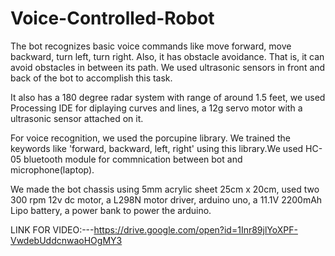 # Voice-Controlled-Robot
The bot recognizes basic voice commands like move forward, move backward, turn left, turn right. Also, it has obstacle avoidance.
That is, it can avoid obstacles in between its path. We used ultrasonic sensors in front and back of the bot to accomplish this task.

It also has a 180 degree radar system with range of around 1.5 feet, we used Processing IDE for diplaying curves and lines, a 12g servo motor with a ultrasonic sensor attached on it. 

For voice recognition, we used the porcupine library. We trained the keywords like 'forward, backward, left, right' using this library.We used HC-05 bluetooth module for commnication between bot and microphone(laptop).

We made the bot chassis using 5mm acrylic sheet 25cm x 20cm, used two 300 rpm 12v dc motor, a L298N motor driver, arduino uno, a 11.1V 2200mAh Lipo battery, a power bank to power the arduino.

LINK FOR VIDEO:---https://drive.google.com/open?id=1Inr89jlYoXPF-VwdebUddcnwaoHOgMY3
